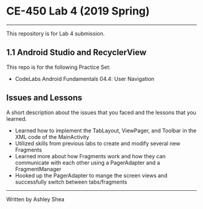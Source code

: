 # CE-450 Lab 4 (2019 Spring)
---
This repository is for Lab 4 submission.
 
## 1.1 Android Studio and RecyclerView
 
This repo is for the following Practice Set:
- CodeLabs Android Fundamentals 04.4: User Navigation
 
## Issues and Lessons
 
A short description about the issues that you faced and the lessons that you learned.
 
- Learned how to implement the TabLayout, ViewPager, and Toolbar in the XML code of the MainActivity 
- Utilized skills from previous labs to create and modify several new Fragments
- Learned more about how Fragments work and how they can communicate with each other using a PagerAdapter and a FragmentManager
- Hooked up the PagerAdapter to mange the screen views and successfully switch between tabs/fragments
 
---
Written by Ashley Shea
